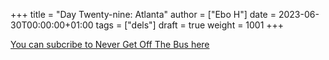 +++
title = "Day Twenty-nine: Atlanta"
author = ["Ebo H"]
date = 2023-06-30T00:00:00+01:00
tags = ["dels"]
draft = true
weight = 1001
+++

[You can subcribe to Never Get Off The Bus here](https://never-get-off-the-bus.ghost.io/#/portal/)
